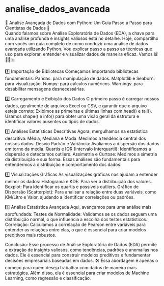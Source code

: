 # analise_dados_avancada
🚀 Análise Avançada de Dados com Python: Um Guia Passo a Passo para Cientistas de Dados 🚀  
Quando falamos sobre Análise Exploratória de Dados (EDA), a chave para uma análise profunda e insights valiosos está no detalhe. Hoje, compartilho com vocês um guia completo de como conduzir uma análise de dados avançada utilizando Python. Vou explicar passo a passo as técnicas que uso para explorar, entender e visualizar dados de maneira eficaz. Vamos lá!🧑‍💻📊

1️⃣ Importação de Bibliotecas
Começamos importando bibliotecas fundamentais:
Pandas: para manipulação de dados.
Matplotlib e Seaborn: para visualização.
Numpy: para cálculos numéricos.
Warnings: para desabilitar mensagens desnecessárias.

2️⃣ Carregamento e Exibição dos Dados
O primeiro passo é carregar nossos dados, geralmente de arquivos Excel ou CSV, e garantir que o arquivo esteja correto:
Exibimos as primeiras e últimas linhas com head() e tail().
Usamos shape() e info() para obter uma visão geral da estrutura e identificar valores ausentes ou tipos de dados.

3️⃣ Análises Estatísticas Descritivas
Agora, mergulhamos na estatística descritiva:
Média, Mediana e Moda: Medimos a tendência central dos nossos dados.
Desvio Padrão e Variância: Avaliamos a dispersão dos dados em torno da média.
Quartis e IQR (Intervalo Interquartil): Identificamos a dispersão e detectamos outliers.
Assimetria e Curtose: Medimos a simetria da distribuição e sua forma.
Essas análises são fundamentais para entendermos a distribuição e comportamento dos dados.

4️⃣ Visualizações Gráficas
As visualizações gráficas nos ajudam a entender melhor os dados:
Histograma e KDE: Para ver a distribuição dos valores.
Boxplot: Para identificar os quartis e possíveis outliers.
Gráfico de Dispersão (Scatterplot): Para analisar a relação entre duas variáveis, como KM/Litro e Valor, ajudando a identificar correlações ou padrões.

5️⃣ Análise Estatística Avançada
Aqui, avançamos para uma análise mais aprofundada:
Testes de Normalidade: Validamos se os dados seguem uma distribuição normal, o que influencia a escolha dos testes estatísticos.
Correlação: Calculamos a correlação de Pearson entre variáveis para entender as relações entre elas, o que é essencial para criar modelos preditivos mais robustos.

Conclusão:
Esse processo de Análise Exploratória de Dados (EDA) permite a extração de insights valiosos, como tendências, padrões e anomalias nos dados. Ele é essencial para construir modelos preditivos e fundamentar decisões empresariais baseadas em dados.
🛠️ Essa abordagem é apenas o começo para quem deseja trabalhar com dados de maneira mais estratégica. Além disso, ela é essencial para criar modelos de Machine Learning, como regressão e classificação.
